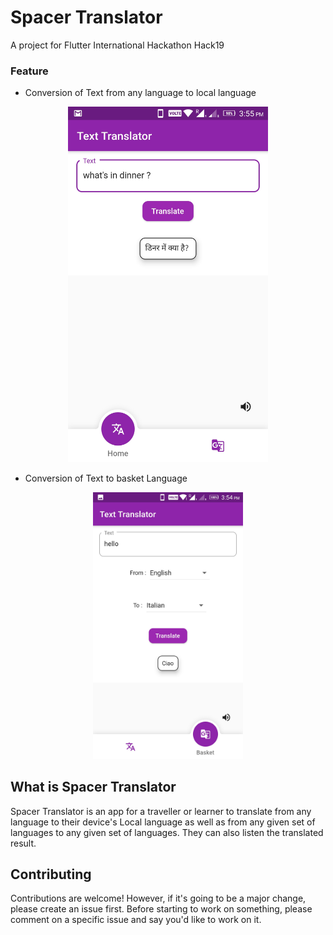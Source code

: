 # Spacer Translator

A project for Flutter International Hackathon Hack19

### Feature

<ul><li>Conversion of Text from any language to local language</li></ul>
<p align="center"><img src="images/local.jpeg" width=320></p>
<ul><li>Conversion of Text to basket Language</li></ul>
<p align="center"><img src="images/basket.jpeg" width="240"></p>

## What is Spacer Translator

Spacer Translator is an app for a traveller or learner to translate from any language to their device's Local language as well as from any given set of languages to any given set of languages. They can also listen the translated result.

## Contributing

Contributions are welcome! However, if it's going to be a major change, please create an issue first. Before starting to work on something, please comment on a specific issue and say you'd like to work on it.
